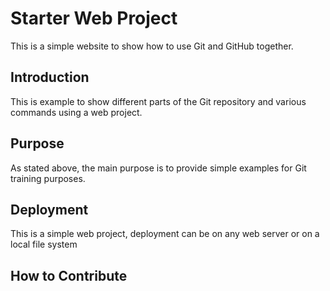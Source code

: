 # Starter Web Project

This is a simple website to show how to use Git and GitHub together.

## Introduction

This is example to show different parts of the Git repository and various commands using a web project.

## Purpose

As stated above, the main purpose is to provide simple examples for Git training purposes.

## Deployment

This is a simple web project, deployment can be on any web server or on a local file system

## How to Contribute

